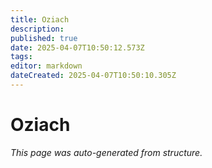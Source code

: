 ```yaml
---
title: Oziach
description: 
published: true
date: 2025-04-07T10:50:12.573Z
tags: 
editor: markdown
dateCreated: 2025-04-07T10:50:10.305Z
---
```


# Oziach

*This page was auto-generated from structure.*